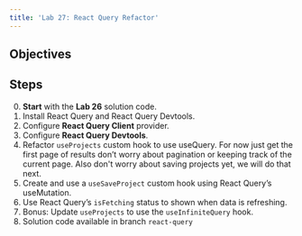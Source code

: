 ```yaml
---
title: 'Lab 27: React Query Refactor'
---
```


## Objectives

## Steps

0. **Start** with the **Lab 26** solution code.
1. Install React Query and React Query Devtools.
2. Configure **React Query Client** provider.
3. Configure **React Query Devtools**.
4. Refactor `useProjects` custom hook to use useQuery. For now just get the first page of results don’t worry about pagination or keeping track of the current page. Also don't worry about saving projects yet, we will do that next.
5. Create and use a `useSaveProject` custom hook using React Query’s useMutation.
6. Use React Query’s `isFetching` status to shown when data is refreshing.
7. Bonus: Update `useProjects` to use the `useInfiniteQuery` hook.
8. Solution code available in branch `react-query`
